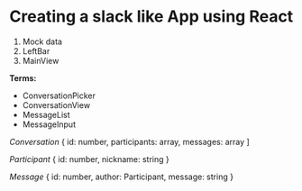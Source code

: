 # Creating a slack like App using React

  

1. Mock data
2. LeftBar
3. MainView

**Terms:**
- ConversationPicker
- ConversationView
- MessageList
- MessageInput

  
  

*Conversation*
{
id: number,
participants: array,
messages: array
]

*Participant*
{
id: number,
nickname: string
}

*Message*
{
id: number,
author: Participant,
message: string
}